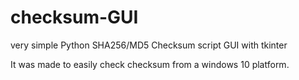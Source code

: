 # checksum-GUI

very simple Python SHA256/MD5 Checksum script 
GUI with tkinter

It was made to easily check checksum from a windows 10 platform.


